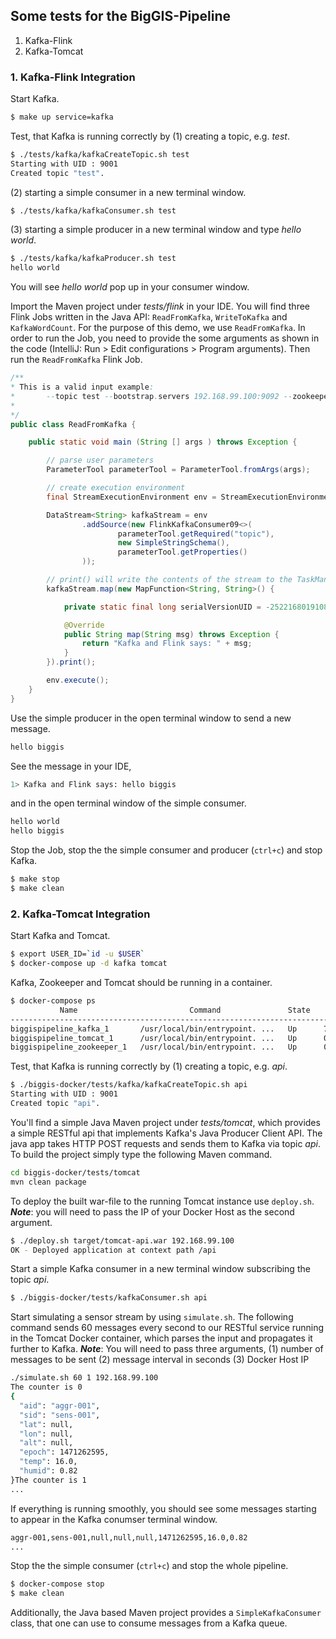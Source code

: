 ## Some tests for the BigGIS-Pipeline

1. Kafka-Flink
2. Kafka-Tomcat

### 1. Kafka-Flink Integration

Start Kafka.
```sh
$ make up service=kafka
```
Test, that Kafka is running correctly by (1) creating a topic, e.g. _test_.
```sh
$ ./tests/kafka/kafkaCreateTopic.sh test
Starting with UID : 9001
Created topic "test".
```
(2) starting a simple consumer in a new terminal window.
```sh
$ ./tests/kafka/kafkaConsumer.sh test
```
(3) starting a simple producer in a new terminal window and type _hello world_.
```sh
$ ./tests/kafka/kafkaProducer.sh test
hello world
```
You will see _hello world_ pop up in your consumer window.

Import the Maven project under _tests/flink_ in your IDE. You will find three Flink Jobs written in the Java API: ```ReadFromKafka```, ```WriteToKafka``` and ```KafkaWordCount```. For the purpose of this demo, we use ```ReadFromKafka```. In order to run the Job, you need to provide the some arguments as shown in the code (IntelliJ: Run > Edit configurations > Program arguments). Then run the ```ReadFromKafka``` Flink Job.
```Java
/**
* This is a valid input example:
* 		--topic test --bootstrap.servers 192.168.99.100:9092 --zookeeper.connect 192.168.99.100:2181 --group.id myGroup
*
*/
public class ReadFromKafka {

    public static void main (String [] args ) throws Exception {

        // parse user parameters
        ParameterTool parameterTool = ParameterTool.fromArgs(args);

        // create execution environment
        final StreamExecutionEnvironment env = StreamExecutionEnvironment.getExecutionEnvironment();

        DataStream<String> kafkaStream = env
                .addSource(new FlinkKafkaConsumer09<>(
                        parameterTool.getRequired("topic"),
                        new SimpleStringSchema(),
                        parameterTool.getProperties()
                ));

        // print() will write the contents of the stream to the TaskManager's standard out stream
        kafkaStream.map(new MapFunction<String, String>() {

            private static final long serialVersionUID = -2522168019108009712L;

            @Override
            public String map(String msg) throws Exception {
                return "Kafka and Flink says: " + msg;
            }
        }).print();

        env.execute();
    }
}
```
Use the simple producer in the open terminal window to send a new message.
```sh
hello biggis
```
See the message in your IDE,
```sh
1> Kafka and Flink says: hello biggis
```
and in the open terminal window of the simple consumer.
```sh
hello world
hello biggis
```
Stop the Job, stop the the simple consumer and producer (```ctrl+c```) and stop Kafka.
```sh
$ make stop
$ make clean
```

### 2. Kafka-Tomcat Integration
Start Kafka and Tomcat.
```sh
$ export USER_ID=`id -u $USER`
$ docker-compose up -d kafka tomcat
```
Kafka, Zookeeper and Tomcat should be running in a container.
```sh
$ docker-compose ps
           Name                         Command               State                     Ports
----------------------------------------------------------------------------------------------------------------
biggispipeline_kafka_1       /usr/local/bin/entrypoint. ...   Up      7203/tcp, 0.0.0.0:9092->9092/tcp
biggispipeline_tomcat_1      /usr/local/bin/entrypoint. ...   Up      0.0.0.0:8080->8080/tcp
biggispipeline_zookeeper_1   /usr/local/bin/entrypoint. ...   Up      0.0.0.0:2181->2181/tcp, 2888/tcp, 3888/tcp
```
Test, that Kafka is running correctly by (1) creating a topic, e.g. _api_.
```sh
$ ./biggis-docker/tests/kafka/kafkaCreateTopic.sh api
Starting with UID : 9001
Created topic "api".
```
You'll find a simple Java Maven project under _tests/tomcat_, which provides a simple RESTful api that implements Kafka's Java Producer Client API. The java app takes HTTP POST requests and sends them to Kafka via topic _api_. To build the project simply type the following Maven command.
```sh
cd biggis-docker/tests/tomcat
mvn clean package
```
To deploy the built war-file to the running Tomcat instance use ```deploy.sh```.
***Note***: you will need to pass the IP of your Docker Host as the second argument.
```sh
$ ./deploy.sh target/tomcat-api.war 192.168.99.100
OK - Deployed application at context path /api
```
Start a simple Kafka consumer in a new terminal window subscribing the topic _api_.
```sh
$ ./biggis-docker/tests/kafkaConsumer.sh api
```
Start simulating a sensor stream by using ```simulate.sh```. The following command sends 60 messages every second to our RESTful service running in the Tomcat Docker container, which parses the input and propagates it further to Kafka.
***Note***: You will need to pass three arguments, (1) number of messages to be sent (2) message interval in seconds (3) Docker Host IP
```sh
./simulate.sh 60 1 192.168.99.100
The counter is 0
{
  "aid": "aggr-001",
  "sid": "sens-001",
  "lat": null,
  "lon": null,
  "alt": null,
  "epoch": 1471262595,
  "temp": 16.0,
  "humid": 0.82
}The counter is 1
...
```
If everything is running smoothly, you should see some messages starting to appear in the Kafka conumser terminal window.
```sh
aggr-001,sens-001,null,null,null,1471262595,16.0,0.82
...
```
Stop the the simple consumer (```ctrl+c```) and stop the whole pipeline.
```sh
$ docker-compose stop
$ make clean
```
Additionally, the Java based Maven project provides a ```SimpleKafkaConsumer``` class, that one can use to consume messages from a Kafka queue.
